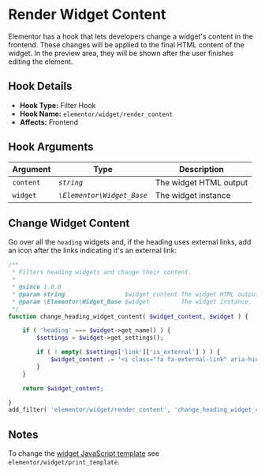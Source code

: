 # Render Widget Content

<Badge type="tip" vertical="top" text="Elementor Core" /> <Badge type="warning" vertical="top" text="Intermediate" />

Elementor has a hook that lets developers change a widget's content in the frontend. These changes will be applied to the final HTML content of the widget. In the preview area, they will be shown after the user finishes editing the element.

## Hook Details

* **Hook Type:** Filter Hook
* **Hook Name:** `elementor/widget/render_content`
* **Affects:** Frontend

## Hook Arguments

| Argument  | Type                       | Description             |
|-----------|----------------------------|-------------------------|
| `content` | _`string`_                 | The widget HTML output  |
| `widget`  | _`\Elementor\Widget_Base`_ | The widget instance     |

## Change Widget Content

Go over all the `heading` widgets and, if the heading uses external links, add an icon after the links indicating it's an external link:

```php
/**
 * Filters heading widgets and change their content.
 *
 * @since 1.0.0
 * @param string                 $widget_content The widget HTML output.
 * @param \Elementor\Widget_Base $widget         The widget instance.
 */
function change_heading_widget_content( $widget_content, $widget ) {

	if ( 'heading' === $widget->get_name() ) {
		$settings = $widget->get_settings();

		if ( ! empty( $settings['link']['is_external'] ) ) {
			$widget_content .= '<i class="fa fa-external-link" aria-hidden="true"></i>';
		}
	}

	return $widget_content;

}
add_filter( 'elementor/widget/render_content', 'change_heading_widget_content', 10, 2 );
```

## Notes

To change the [widget JavaScript template](./hooks/print-widget-template) see `elementor/widget/print_template`.
